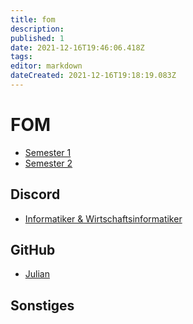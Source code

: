 ```yaml
---
title: fom
description: 
published: 1
date: 2021-12-16T19:46:06.418Z
tags: 
editor: markdown
dateCreated: 2021-12-16T19:18:19.083Z
---
```


# FOM

- [Semester 1](/fom/semester-1)
- [Semester 2](/fom/semester-2)


## Discord

- [Informatiker & Wirtschaftsinformatiker](https://discord.gg/7aYK9gtC)

## GitHub

- [Julian](https://github.com/JulianTurner)

## Sonstiges
